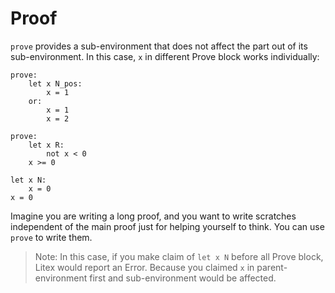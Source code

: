 # Proof

`prove` provides a sub-environment that does not affect the part out of its sub-environment. In this case, `x` in different Prove block works individually:

```litex
prove:
    let x N_pos:
        x = 1
    or:
        x = 1
        x = 2

prove:
    let x R:
        not x < 0
    x >= 0

let x N:
    x = 0
x = 0
```

Imagine you are writing a long proof, and you want to write scratches independent of the main proof just for helping yourself to think. You can use `prove` to write them.

> Note: In this case, if you make claim of `let x N` before all Prove block, Litex would report an Error. Because you claimed `x` in parent-environment first and sub-environment would be affected.

